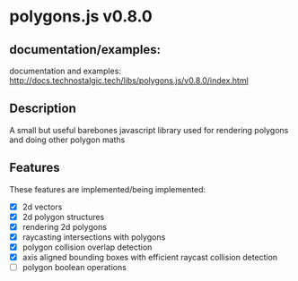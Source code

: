 # polygons.js v0.8.0

## documentation/examples:

documentation and examples:  
http://docs.technostalgic.tech/libs/polygons.js/v0.8.0/index.html

## Description

A small but useful barebones javascript library used for rendering polygons and doing other polygon maths


## Features

These features are implemented/being implemented:

- [x] 2d vectors
- [x] 2d polygon structures
- [x] rendering 2d polygons
- [x] raycasting intersections with polygons
- [x] polygon collision overlap detection
- [x] axis aligned bounding boxes with efficient raycast collision detection
- [ ] polygon boolean operations
